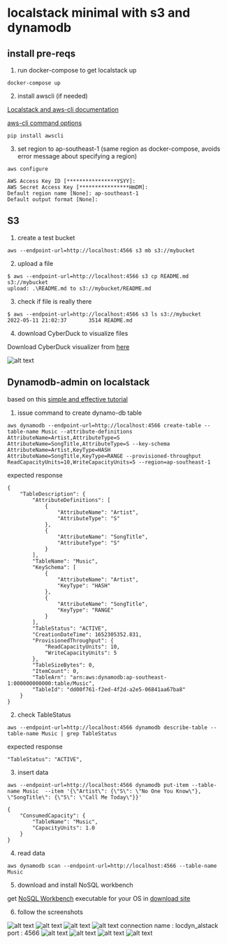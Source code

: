 # localstack minimal with s3 and dynamodb

## install pre-reqs

1. run docker-compose to get localstack up

```
docker-compose up

```


2. install awscli (if needed)

[Localstack and aws-cli documentation](https://docs.localstack.cloud/integrations/aws-cli/)

[aws-cli command options](https://docs.aws.amazon.com/cli/latest/userguide/cli-configure-options.html)

```
pip install awscli

```

3. set region to ap-southeast-1 (same region as docker-compose, avoids error message about specifying a region)

```
aws configure

AWS Access Key ID [****************YSYY]:
AWS Secret Access Key [****************HmDM]:
Default region name [None]: ap-southeast-1
Default output format [None]:
```

## S3

1. create a test bucket
```
aws --endpoint-url=http://localhost:4566 s3 mb s3://mybucket
```

2. upload a file

```
$ aws --endpoint-url=http://localhost:4566 s3 cp README.md s3://mybucket
upload: .\README.md to s3://mybucket/README.md
```

3. check if file is really there    

```
$ aws --endpoint-url=http://localhost:4566 s3 ls s3://mybucket
2022-05-11 21:02:37       3514 README.md
```

4. download CyberDuck to visualize files

Download CyberDuck visualizer from [here](https://cyberduck.io/download/)

![alt text](docs/img/s3_00.png "07")


## Dynamodb-admin on localstack

based on this [simple and effective tutorial](https://onexlab-io.medium.com/docker-compose-dynamodb-localstack-a967a8f49a0e)


1. issue command to create dynamo-db table

```
aws dynamodb --endpoint-url=http://localhost:4566 create-table --table-name Music --attribute-definitions AttributeName=Artist,AttributeType=S AttributeName=SongTitle,AttributeType=S --key-schema AttributeName=Artist,KeyType=HASH AttributeName=SongTitle,KeyType=RANGE --provisioned-throughput ReadCapacityUnits=10,WriteCapacityUnits=5 --region=ap-southeast-1

```

expected response

```
{
    "TableDescription": {
        "AttributeDefinitions": [
            {
                "AttributeName": "Artist",
                "AttributeType": "S"
            },
            {
                "AttributeName": "SongTitle",
                "AttributeType": "S"
            }
        ],
        "TableName": "Music",
        "KeySchema": [
            {
                "AttributeName": "Artist",
                "KeyType": "HASH"
            },
            {
                "AttributeName": "SongTitle",
                "KeyType": "RANGE"
            }
        ],
        "TableStatus": "ACTIVE",
        "CreationDateTime": 1652305352.831,
        "ProvisionedThroughput": {
            "ReadCapacityUnits": 10,
            "WriteCapacityUnits": 5
        },
        "TableSizeBytes": 0,
        "ItemCount": 0,
        "TableArn": "arn:aws:dynamodb:ap-southeast-1:000000000000:table/Music",
        "TableId": "dd00f761-f2ed-4f2d-a2e5-06841aa67ba8"
    }
}
```

2. check TableStatus

```
aws --endpoint-url=http://localhost:4566 dynamodb describe-table --table-name Music | grep TableStatus
```

expected response
```
"TableStatus": "ACTIVE",
```

3. insert data

```
aws --endpoint-url=http://localhost:4566 dynamodb put-item --table-name Music  --item '{\"Artist\": {\"S\": \"No One You Know\"}, \"SongTitle\": {\"S\": \"Call Me Today\"}}'

{
    "ConsumedCapacity": {
        "TableName": "Music",
        "CapacityUnits": 1.0
    }
}
```


4. read data

```
aws dynamodb scan --endpoint-url=http://localhost:4566 --table-name Music
```

5. download and install NoSQL workbench

get [NoSQL Workbench](https://docs.aws.amazon.com/amazondynamodb/latest/developerguide/workbench.html) executable for your OS in [download site](https://docs.aws.amazon.com/amazondynamodb/latest/developerguide/workbench.settingup.html)

6. follow the screenshots

![alt text](docs/img/dyn_00.png "00")
![alt text](docs/img/dyn_01.png "01")
![alt text](docs/img/dyn_02.png "02")
![alt text](docs/img/dyn_03.png "03")
connection name : locdyn_alstack port : 4566
![alt text](docs/img/dyn_04.png "04")
![alt text](docs/img/dyn_05.png "05")
![alt text](docs/img/dyn_06.png "06")
![alt text](docs/img/dyn_07.png "07")





